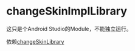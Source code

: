 # changeSkinImplLibrary

这只是个Android Studio的Module，不能独立运行。

 依赖[changeSkinLibrary](https://github.com/niyueming/changeSkinLibrary.git)
